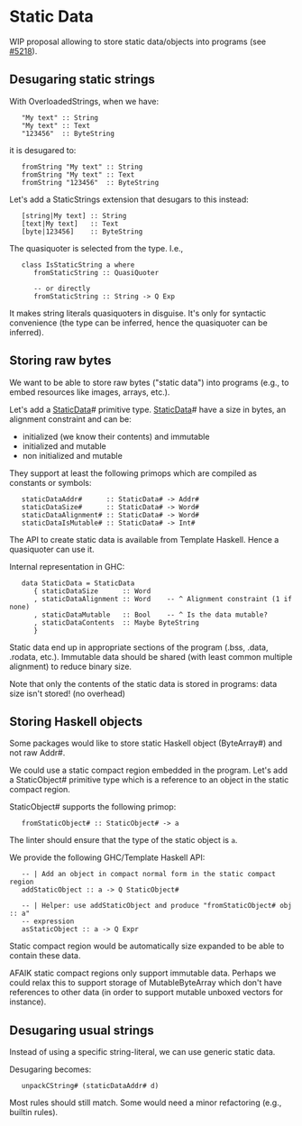 # Static Data



WIP proposal allowing to store static data/objects into programs (see [\#5218](https://gitlab.staging.haskell.org/ghc/ghc/issues/5218)).


## Desugaring static strings



With OverloadedStrings, when we have:


```wiki
   "My text" :: String
   "My text" :: Text
   "123456"  :: ByteString
```


it is desugared to:


```wiki
   fromString "My text" :: String
   fromString "My text" :: Text
   fromString "123456"  :: ByteString
```


Let's add a StaticStrings extension that desugars to this instead:


```wiki
   [string|My text] :: String
   [text|My text]   :: Text
   [byte|123456]    :: ByteString
```


The quasiquoter is selected from the type. I.e.,


```wiki
   class IsStaticString a where
      fromStaticString :: QuasiQuoter

      -- or directly
      fromStaticString :: String -> Q Exp
```


It makes string literals quasiquoters in disguise. It's only for syntactic convenience (the type can be inferred, hence the quasiquoter can be inferred).


## Storing raw bytes



We want to be able to store raw bytes ("static data") into programs (e.g., to
embed resources like images, arrays, etc.).



Let's add a [StaticData](static-data)\# primitive type. [StaticData](static-data)\# have a size in bytes, an
alignment constraint and can be:


- initialized (we know their contents) and immutable
- initialized and mutable
- non initialized and mutable


They support at least the following primops which are compiled as constants or
symbols:


```wiki
   staticDataAddr#      :: StaticData# -> Addr#
   staticDataSize#      :: StaticData# -> Word#
   staticDataAlignment# :: StaticData# -> Word#
   staticDataIsMutable# :: StaticData# -> Int#
```


The API to create static data is available from Template Haskell. Hence a
quasiquoter can use it.



Internal representation in GHC:


```wiki
   data StaticData = StaticData
      { staticDataSize      :: Word
      , staticDataAlignment :: Word    -- ^ Alignment constraint (1 if none)
      , staticDataMutable   :: Bool    -- ^ Is the data mutable?
      , staticDataContents  :: Maybe ByteString
      }
```


Static data end up in appropriate sections of the program (.bss, .data, .rodata, etc.).
Immutable data should be shared (with least common multiple alignment) to reduce
binary size.



Note that only the contents of the static data is stored in programs: data size
isn't stored! (no overhead)


## Storing Haskell objects



Some packages would like to store static Haskell object (ByteArray\#) and not raw
Addr\#.



We could use a static compact region embedded in the program. Let's add a
StaticObject\# primitive type which is a reference to an object in the static
compact region.



StaticObject\# supports the following primop:


```wiki
   fromStaticObject# :: StaticObject# -> a
```


The linter should ensure that the type of the static object is `a`.



We provide the following GHC/Template Haskell API:


```wiki
   -- | Add an object in compact normal form in the static compact region
   addStaticObject :: a -> Q StaticObject#

   -- | Helper: use addStaticObject and produce "fromStaticObject# obj :: a"
   -- expression
   asStaticObject :: a -> Q Expr
```


Static compact region would be automatically size expanded to be able to contain
these data.



AFAIK static compact regions only support immutable data. Perhaps we could relax this
to support storage of MutableByteArray which don't have references to other data
(in order to support mutable unboxed vectors for instance).


## Desugaring usual strings



Instead of using a specific string-literal, we can use generic static data.



Desugaring becomes:


```wiki
   unpackCString# (staticDataAddr# d)
```


Most rules should still match. Some would need a minor refactoring (e.g.,
builtin rules).


